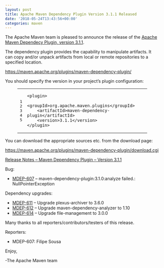 ```yaml
---
layout: post
title: Apache Maven Dependency Plugin Version 3.1.1 Released
date: '2018-05-24T13:43:56+00:00'
categories: maven
---
```

<div class="entry-content"><p>The Apache Maven team is pleased to announce the release of the
<a href="http://maven.apache.org/plugins/maven-dependency-plugin/">Apache Maven Dependecy Plugin, version 3.1.1</a>.</p>

<p>The dependency plugin provides the capability to manipulate artifacts. It
can copy and/or unpack artifacts from local or remote repositories to a
specified location.</p>

<p><a href="https://maven.apache.org/plugins/maven-dependency-plugin/">https://maven.apache.org/plugins/maven-dependency-plugin/</a></p>

<p>You should specify the version in your project&rsquo;s plugin configuration:</p>

<figure class='code'><figcaption><span></span></figcaption><div class="highlight"><table><tr><td class="gutter"><pre class="line-numbers"><span class='line-number'>1</span>
<span class='line-number'>2</span>
<span class='line-number'>3</span>
<span class='line-number'>4</span>
<span class='line-number'>5</span>
</pre></td><td class='code'><pre><code class='xml'><span class='line'><span class="nt">&lt;plugin&gt;</span>
</span><span class='line'>    <span class="nt">&lt;groupId&gt;</span>org.apache.maven.plugins<span class="nt">&lt;/groupId&gt;</span>
</span><span class='line'>    <span class="nt">&lt;artifactId&gt;</span>maven-dependency-plugin<span class="nt">&lt;/artifactId&gt;</span>
</span><span class='line'>    <span class="nt">&lt;version&gt;</span>3.1.1<span class="nt">&lt;/version&gt;</span>
</span><span class='line'><span class="nt">&lt;/plugin&gt;</span>
</span></code></pre></td></tr></table></div></figure>


<p></p>

<p>You can download the appropriate sources etc. from the download page:</p>

<p><a href="https://maven.apache.org/plugins/maven-dependency-plugin/download.cgi">https://maven.apache.org/plugins/maven-dependency-plugin/download.cgi</a></p>

<!-- more -->


<p><a href="https://issues.apache.org/jira/secure/ReleaseNote.jspa?projectId=12317227&amp;version=12343248">Release Notes &ndash; Maven Dependency Plugin &ndash; Version 3.1.1</a></p>

<p>Bug:</p>

<ul>
<li><a href="https://issues.apache.org/jira/browse/MDEP-607">MDEP-607</a> &ndash; maven-dependency-plugin:3.1.0:analyze failed.: NullPointerException</li>
</ul>


<p>Dependency upgrades:</p>

<ul>
<li><a href="https://issues.apache.org/jira/browse/MDEP-611">MDEP-611</a> &ndash; Upgrade plexus-archiver to 3.6.0</li>
<li><a href="https://issues.apache.org/jira/browse/MDEP-612">MDEP-612</a> &ndash; Upgrade maven-dependency-analyzer to 1.10</li>
<li><a href="https://issues.apache.org/jira/browse/MDEP-614">MDEP-614</a> &ndash; Upgrade file-management to 3.0.0</li>
</ul>


<p>Many thanks to all reporters/contributors/testers of this release.</p>

<p>Reporters:</p>

<ul>
<li>MDEP-607: Filipe Sousa</li>
</ul>


<p>Enjoy,</p>

<p>-The Apache Maven team</p>
</div>

